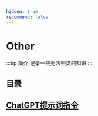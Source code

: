 ```yaml
---
hidden: true
recommend: false
---
```

# Other
:::tip 简介
记录一些无法归类的知识
:::
## 目录
## [ChatGPT提示词指令](./ChatGPT提示词指令.md)
